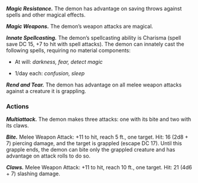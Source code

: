 ﻿---
layout: creature
name: "Derghodemon (Cockroach Demon)"
tags: [large, fiend, cr9, tome-of-horrors]
cha: 16 (+3)
wis: 14 (+2)
int: 7 (-2)
con: 21 (+5)
dex: 16 (+3)
str: 25 (+7)
size: Large fiend (demon)
alignment: chaotic evil
challenge: "9 (5,000 XP)"
languages: "Abyssal, telepathy 120 ft."
skills: "Intimidation +7, Perception +6, Stealth +7"
senses: "truesight 120 ft., passive Perception 20"
saving_throws: "Dex +7, Con +9, Wis +6, Cha +7"
damage_immunities: "poison"
damage_resistances: "cold, fire, lightning"
condition_immunities: "poisoned"
speed: "40 ft."
hit_points: "147 (14d10 + 70)"
armor_class: "18 (natural armor)"
---

***Magic Resistance.*** The demon has advantage on saving throws against
spells and other magical effects.

***Magic Weapons.*** The demon’s weapon attacks are magical.

***Innate Spellcasting.*** The demon’s spellcasting ability is Charisma
(spell save DC 15, +7 to hit with spell attacks). The demon can innately
cast the following spells, requiring no material components:

* At will: <i>darkness, fear, detect magic</i>

* 1/day each: <i>confusion, sleep</i>

***Rend and Tear.*** The demon has advantage on all melee weapon attacks
against a creature it is grappling.

### Actions

***Multiattack.*** The demon makes three attacks: one with its bite and two
with its claws.

***Bite.*** Melee Weapon Attack: +11 to hit, reach 5 ft., one target. Hit: 16 (2d8 + 7) piercing damage, and the target is grappled (escape DC 17).
Until this grapple ends, the demon can bite only the grappled creature and
has advantage on attack rolls to do so.

***Claws.*** Melee Weapon Attack: +11 to hit, reach 10 ft., one target. Hit: 21 (4d6 + 7) slashing damage.
